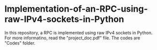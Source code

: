 # Implementation-of-an-RPC-using-raw-IPv4-sockets-in-Python
In this repository, a RPC is implemented using raw IPv4 sockets in Python. For more informatino, read the "project_doc.pdf" file. The codes are "Codes" folder.
